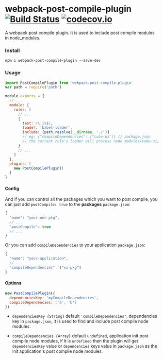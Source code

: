 # webpack-post-compile-plugin [![Build Status](https://travis-ci.org/dolymood/webpack-post-compile-plugin.svg?branch=master)](https://travis-ci.org/dolymood/webpack-post-compile-plugin?branch=master) [![codecov.io](http://codecov.io/github/dolymood/webpack-post-compile-plugin/coverage.svg?branch=master)](http://codecov.io/github/dolymood/webpack-post-compile-plugin?branch=master)

A webpack post compile plugin. It is used to include post compile modules in node_modules.

### Install

```shell
npm i webpack-post-compile-plugin --save-dev
```

### Usage

```js
import PostCompilePlugin from 'webpack-post-compile-plugin'
var path = require('path')

module.exports = {
  // ...
  module: {
    rules: [
      // ...
      {
        test: /\.js$/,
        loader: 'babel-loader',
        include: [path.resolve(__dirname, './')]
        // eg: {"compileDependencies": ["cube-ui"]} // package.json
        // the current rule's loader will process node_modules/cube-ui/**/*.js too
      }
      // ...
    ]
  },
  plugins: [
    new PostCompilePlugin()
  ]
}
```

#### Config

And if you can control all the packages which you want to post compile, you can just add `postCompile: true` to the **packages** `package.json`:

```js
{
  "name": "your-one-pkg",
  // ...
  "postCompile": true
  // ...
}
```

Or you can add `compileDependencies` to your application `package.json`:

```js
{
  "name": "your-application",
  // ...
  "compileDependencies": ["xx-pkg"]
}
```

#### Options

```js
new PostCompilePlugin({
  dependenciesKey: 'myCompileDependencies',
  compileDependencies: ['a', 'b']
})
```

* `dependenciesKey {String}` default `'compileDependencies'`, dependencies key in `package.json`, it is used to find and include post compile node modules.

* `compileDependencies {Array}` default `undefined`, application init post compile node modules, if it is `undefined` then the plugin will get `dependenciesKey` value or `dependencies` keys value in `package.json` as the init application's post complie node modules.
